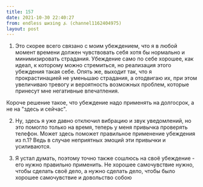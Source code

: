 ```yaml
---
title: 157
date: 2021-10-30 22:40:27
from: endless шизing ⍼ (channel1162404975)
layout: post
---
```


1. Это скорее всего связано с моим убеждением, что я в любой момент времени должен чувствовать себя хотя бы нормально и минимизировать страдания.
Убеждение само по себе хорошее, как идеал, к которому можно стремиться, но реализация этого убеждения такая себе. 
Опять же, выходит так, что я прокрастинацией не уменьшаю страдания, а отодвигаю их, при этом увеличиваю тревогу и вероятность возможных проблем, которые принесут мне негативные впечатления.

Короче решение такое, что убеждение надо применять на долгосрок, а не на "здесь и сейчас". 

2. Ну, здесь я уже давно отключил вибрацию и звук уведомлений, но это помогло только на время, теперь у меня привычка проверять телефон. Может здесь поможет правильное применение убеждения из п.1? Ведь в случае неприятных эмоций эти привычки и усиливаются.

3. Я устал думать, поэтому точно также сошлюсь на своё убеждение - его нужно правильно применить. Не хорошее самочувствие нужно, чтобы сделать своё дело, а нужно сделать дело, чтобы было хорошее самочувствие и довольство собою
